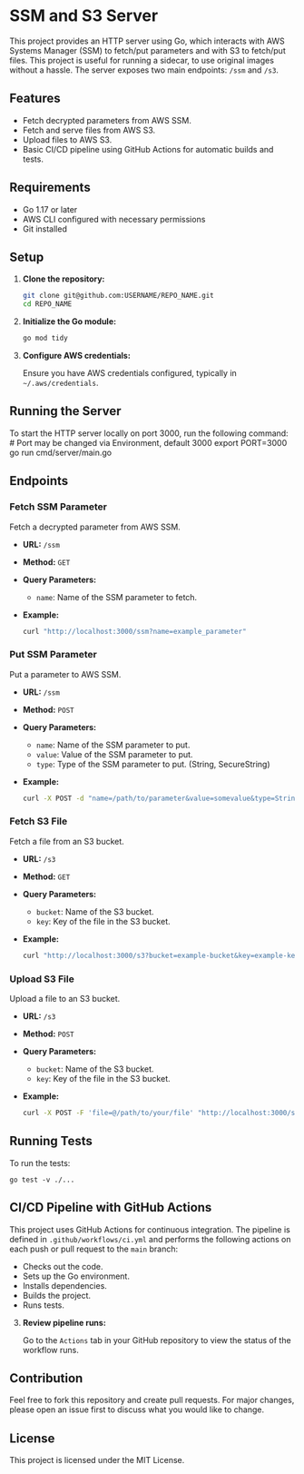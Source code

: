 # SSM and S3 Server

This project provides an HTTP server using Go, which interacts with AWS Systems Manager (SSM) to fetch/put parameters and with S3 to fetch/put files. This project is useful for running a sidecar, to use original images without a hassle.
The server exposes two main endpoints: `/ssm` and `/s3`.

## Features

- Fetch decrypted parameters from AWS SSM.
- Fetch and serve files from AWS S3.
- Upload files to AWS S3.
- Basic CI/CD pipeline using GitHub Actions for automatic builds and tests.

## Requirements

- Go 1.17 or later
- AWS CLI configured with necessary permissions
- Git installed

## Setup

1. **Clone the repository:**

    ```sh
    git clone git@github.com:USERNAME/REPO_NAME.git
    cd REPO_NAME
    ```

2. **Initialize the Go module:**

    ```sh
    go mod tidy
    ```

3. **Configure AWS credentials:**

    Ensure you have AWS credentials configured, typically in `~/.aws/credentials`.

## Running the Server

To start the HTTP server locally on port 3000, run the following command:
    # Port may be changed via Environment, default 3000
    export PORT=3000
    go run cmd/server/main.go

## Endpoints

### Fetch SSM Parameter

Fetch a decrypted parameter from AWS SSM.

- **URL:** `/ssm`
- **Method:** `GET`
- **Query Parameters:**
  - `name`: Name of the SSM parameter to fetch.
- **Example:**

    ```sh
    curl "http://localhost:3000/ssm?name=example_parameter"
    ```

### Put SSM Parameter

Put a parameter to AWS SSM.

- **URL:** `/ssm`
- **Method:** `POST`
- **Query Parameters:**
  - `name`: Name of the SSM parameter to put.
  - `value`: Value of the SSM parameter to put.
  - `type`: Type of the SSM parameter to put. (String, SecureString)
- **Example:**

    ```sh
    curl -X POST -d "name=/path/to/parameter&value=somevalue&type=String" http://localhost:3000/ssm
    ```

### Fetch S3 File

Fetch a file from an S3 bucket.

- **URL:** `/s3`
- **Method:** `GET`
- **Query Parameters:**
  - `bucket`: Name of the S3 bucket.
  - `key`: Key of the file in the S3 bucket.
- **Example:**

    ```sh
    curl "http://localhost:3000/s3?bucket=example-bucket&key=example-key"
    ```

### Upload S3 File

Upload a file to an S3 bucket.

- **URL:** `/s3`
- **Method:** `POST`
- **Query Parameters:**
  - `bucket`: Name of the S3 bucket.
  - `key`: Key of the file in the S3 bucket.
- **Example:**

    ```sh
    curl -X POST -F 'file=@/path/to/your/file' "http://localhost:3000/s3?bucket=example-bucket&key=example-key"
    ```

## Running Tests

To run the tests:

    go test -v ./...

## CI/CD Pipeline with GitHub Actions

This project uses GitHub Actions for continuous integration. The pipeline is defined in `.github/workflows/ci.yml` and performs the following actions on each push or pull request to the `main` branch:

- Checks out the code.
- Sets up the Go environment.
- Installs dependencies.
- Builds the project.
- Runs tests.

3. **Review pipeline runs:**

    Go to the `Actions` tab in your GitHub repository to view the status of the workflow runs.

## Contribution

Feel free to fork this repository and create pull requests. For major changes, please open an issue first to discuss what you would like to change.

## License

This project is licensed under the MIT License.

